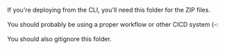 If you're deploying from the CLI, you'll need this folder for the ZIP files.<br>
<br>
You should probably be using a proper workflow or other CICD system (-:
<br>
<br>
You should also gitignore this folder.<br>
<br>